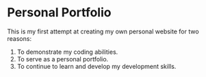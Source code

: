 # Personal Portfolio

This is my first attempt at creating my own personal website for two reasons:

1. To demonstrate my coding abilities.
2. To serve as a personal portfolio.
3. To continue to learn and develop my development skills.